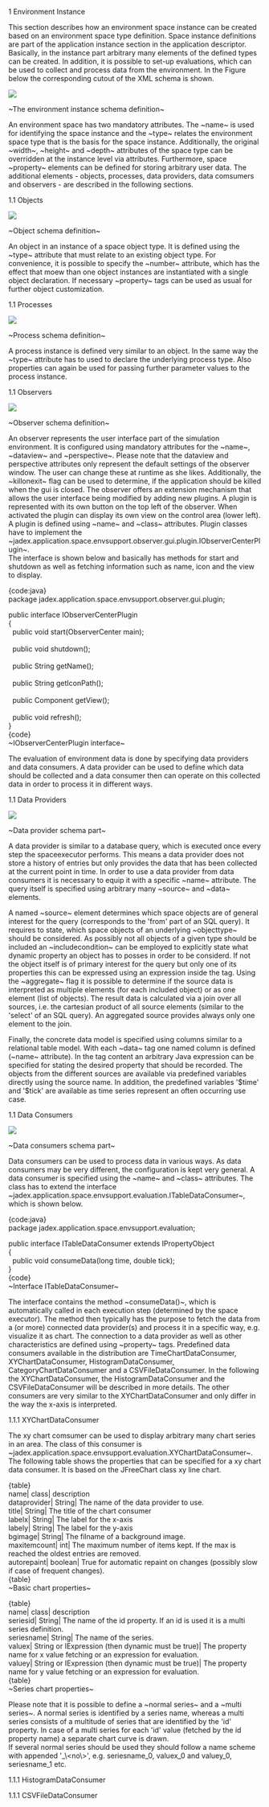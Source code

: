 1 Environment Instance

This section describes how an environment space instance can be created based on an environment space type definition. Space instance definitions are part of the application instance section in the application descriptor. Basically, in the instance part arbitrary many elements of the defined types can be created. In addition, it is possible to set-up evaluations, which can be used to collect and process data from the environment. In the Figure below the corresponding cutout of the XML schema is shown.







![](envspace.png)

\~The environment instance schema definition\~







An environment space has two mandatory attributes. The \~name\~ is used for identifying the space instance and the \~type\~ relates the environment space type that is the basis for the space instance. Additionally, the original \~width\~, \~height\~ and \~depth\~ attributes of the space type can be overridden at the instance level via attributes. Furthermore, space \~property\~ elements can be defined for storing arbitrary user data. The additional elements - objects, processes, data providers, data comsumers and observers - are described in the following sections.

1.1 Objects

![](object.png)

\~Object schema definition\~







An object in an instance of a space object type. It is defined using the \~type\~ attribute that must relate to an existing object type. For convenience, it is possible to specify the \~number\~ attribute, which has the effect that moew than one object instances are instantiated with a single object declaration. If necessary \~property\~ tags can be used as usual for further object customization.

1.1 Processes

![](process.png)

\~Process schema definition\~







A process instance is defined very similar to an object. In the same way the \~type\~ attribute has to used to declare the underlying process type. Also properties can again be used for passing further parameter values to the process instance.

1.1 Observers

![](observer.png)

\~Observer schema definition\~







An observer represents the user interface part of the simulation environment. It is configured using mandatory attributes for the \~name\~, \~dataview\~ and \~perspective\~. Please note that the dataview and perspective attributes only represent the default settings of the observer window. The user can change these at runtime as she likes. Additionally, the \~killonexit\~ flag can be used to determine, if the application should be killed when the gui is closed. The observer offers an extension mechanism that allows the user interface being modified by adding new plugins. A plugin is represented with its own button on the top left of the observer. When activated the plugin can display its own view on the control area (lower left). A plugin is defined using \~name\~ and \~class\~ attributes. Plugin classes have to implement the \~jadex.application.space.envsupport.observer.gui.plugin.IObserverCenterPlugin\~.\
The interface is shown below and basically has methods for start and shutdown as well as fetching information such as name, icon and the view to display. 

{code:java}\
package jadex.application.space.envsupport.observer.gui.plugin;

public interface IObserverCenterPlugin\
{\
  public void start(ObserverCenter main);\
  \
  public void shutdown();\
  \
  public String getName();\
\
  public String getIconPath();\
\
  public Component getView();\
\
  public void refresh();\
}\
{code}\
\~IObserverCenterPlugin interface\~ 

The evaluation of environment data is done by specifying data providers and data consumers. A data provider can be used to define which data should be collected and a data consumer then can operate on this collected data in order to process it in different ways. 

1.1 Data Providers

![](dataproviders.png)

\~Data provider schema part\~







A data provider is similar to a database query, which is executed once every step the spaceexecutor performs. This means a data provider does not store a history of entries but only provides the data that has been collected at the current point in time. In order to use a data provider from data consumers it is necessary to equip it with a specific \~name\~ attribute. The query itself is specified using arbitrary many \~source\~ and \~data\~ elements. 







A named \~source\~ element determines which space objects are of general interest for the query (corresponds to the 'from' part of an SQL query). It requires to state, which space objects of an underlying \~objecttype\~ should be considered. As possibly not all objects of a given type should be included an \~includecondition\~ can be employed to explicitly state what dynamic property an object has to posses in order to be considerd. If not the object itself is of primary interest for the query but only one of its properties this can be expressed using an expression inside the tag. Using the \~aggregate\~ flag it is possible to determine if the source data is interpreted as multiple elements (for each included object) or as one element (list of objects). The result data is calculated via a join over all sources, i.e. the cartesian product of all source elements (similar to the 'select' of an SQL query). An aggregated source provides always only one element to the join.







Finally, the concrete data model is specified using columns similar to a relational table model. With each \~data\~ tag one named column is defined (\~name\~ attribute). In the tag content an arbitrary Java expression can be specified for stating the desired property that should be recorded. The objects from the different sources are available via predefined variables directly using the source name. In addition, the predefined variables '\$time' and '\$tick' are available as time series represent an often occurring use case.

1.1 Data Consumers

![](dataconsumers.png)

\~Data consumers schema part\~







Data consumers can be used to process data in various ways. As data consumers may be very different, the configuration is kept very general. A data consumer is specified using the \~name\~ and \~class\~ attributes. The class has to extend the interface \~jadex.application.space.envsupport.evaluation.ITableDataConsumer\~, which is shown below. 

{code:java}\
package jadex.application.space.envsupport.evaluation;

public interface ITableDataConsumer extends IPropertyObject\
{\
  public void consumeData(long time, double tick);\
}\
{code}\
\~Interface ITableDataConsumer\~







The interface contains the method \~consumeData()\~, which is automatically called in each execution step (determined by the space executor). The method then typically has the purpose to fetch the data from a (or more) connected data provider(s) and process it in a specific way, e.g. visualize it as chart. The connection to a data provider as well as other characteristics are defined using \~property\~ tags. Predefined data consumers available in the distribution are TimeChartDataConsumer, XYChartDataConsumer, HistogramDataConsumer, CategoryChartDataConsumer and a CSVFileDataConsumer. In the following the XYChartDataConsumer, the HistogramDataConsumer and the CSVFileDataConsumer will be described in more details. The other consumers are very similar to the XYChartDataConsumer and only differ in the way the x-axis is interpreted.

1.1.1 XYChartDataConsumer

The xy chart comsumer can be used to display arbitrary many chart series in an area. The class of this consumer is \~jadex.application.space.envsupport.evaluation.XYChartDataConsumer\~. The following table shows the properties that can be specified for a xy chart data consumer. It is based on the JFreeChart class xy line chart.







{table}\
name| class| description\
dataprovider| String| The name of the data provider to use.\
title| String| The title of the chart consumer\
labelx| String| The label for the x-axis\
labely| String| The label for the y-axis\
bgimage| String| The filname of a background image.\
maxitemcount| int| The maximum number of items kept. If the max is reached the oldest entries are removed.\
autorepaint| boolean| True for automatic repaint on changes (possibly slow if case of frequent changes).\
{table}\
\~Basic chart properties\~







{table}\
name| class| description\
seriesid| String| The name of the id property. If an id is used it is a multi series definition.\
seriesname| String| The name of the series.\
valuex| String or IExpression (then dynamic must be true)| The property name for x value fetching or an expression for evaluation.\
valuey| String or IExpression (then dynamic must be true)| The property name for y value fetching or an expression for evaluation.\
{table}\
\~Series chart properties\~







Please note that it is possible to define a \~normal series\~ and a \~multi series\~. A normal series is identified by a series name, whereas a multi series consists of a multitude of series that are identified by the 'id' property. In case of a multi series for each 'id' value (fetched by the id property name) a separate chart curve is drawn.\
If several normal series should be used they should follow a name scheme with appended '\_\\&lt;no\\&gt;', e.g. seriesname\_0, valuex\_0 and valuey\_0, seriesname\_1 etc.

1.1.1 HistogramDataConsumer

1.1.1 CSVFileDataConsumer
